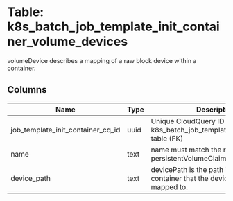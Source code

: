 
# Table: k8s_batch_job_template_init_container_volume_devices
volumeDevice describes a mapping of a raw block device within a container.
## Columns
| Name        | Type           | Description  |
| ------------- | ------------- | -----  |
|job_template_init_container_cq_id|uuid|Unique CloudQuery ID of k8s_batch_job_template_init_containers table (FK)|
|name|text|name must match the name of a persistentVolumeClaim in the pod|
|device_path|text|devicePath is the path inside of the container that the device will be mapped to.|
